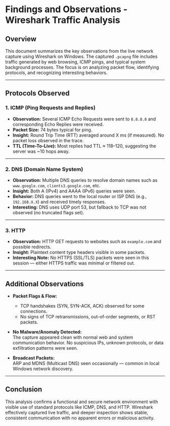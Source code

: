 # Findings and Observations - Wireshark Traffic Analysis

## Overview
This document summarizes the key observations from the live network capture using Wireshark on Windows. The captured `.pcapng` file includes traffic generated by web browsing, ICMP pings, and typical system background processes. The focus is on analyzing packet flow, identifying protocols, and recognizing interesting behaviors.

---

## Protocols Observed

### 1. ICMP (Ping Requests and Replies)
- **Observation:** Several ICMP Echo Requests were sent to `8.8.8.8` and corresponding Echo Replies were received.
- **Packet Size:** 74 bytes typical for ping.
- **Insight:** Round Trip Time (RTT) averaged around X ms (if measured). No packet loss observed in the trace.
- **TTL (Time-To-Live):** Most replies had TTL ≈ 118–120, suggesting the server was ~10 hops away.

---

### 2. DNS (Domain Name System)
- **Observation:** Multiple DNS queries to resolve domain names such as `www.google.com`, `clients3.google.com`, etc.
- **Insight:** Both A (IPv4) and AAAA (IPv6) queries were seen.
- **Behavior:** DNS queries went to the local router or ISP DNS (e.g., `192.168.X.X`) and received timely responses.
- **Interesting:** DNS uses UDP port 53, but fallback to TCP was not observed (no truncated flags set).

---

### 3. HTTP
- **Observation:** HTTP GET requests to websites such as `example.com` and possible redirects.
- **Insight:** Plaintext content type headers visible in some packets.
- **Interesting Note:** No HTTPS (SSL/TLS) packets were seen in this session — either HTTPS traffic was minimal or filtered out.

---

## Additional Observations

- **Packet Flags & Flow:**
  - TCP handshakes (SYN, SYN-ACK, ACK) observed for some connections.
  - No signs of TCP retransmissions, out-of-order segments, or RST packets.

- **No Malware/Anomaly Detected:**  
  The capture appeared clean with normal web and system communication behavior. No suspicious IPs, unknown protocols, or data exfiltration patterns were seen.

- **Broadcast Packets:**  
  ARP and MDNS (Multicast DNS) seen occasionally — common in local Windows network discovery.

---

## Conclusion

This analysis confirms a functional and secure network environment with visible use of standard protocols like ICMP, DNS, and HTTP. Wireshark effectively captured live traffic, and deeper inspection shows stable, consistent communication with no apparent errors or malicious activity.

